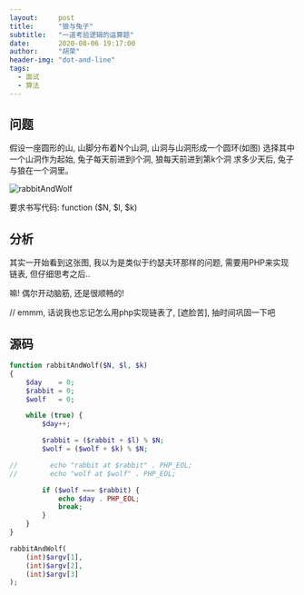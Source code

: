 ```yaml
---
layout:     post
title:      "狼与兔子"
subtitle:   "一道考验逻辑的运算题"
date:       2020-08-06 19:17:00
author:     "胡荣"
header-img: "dot-and-line"
tags:
  - 面试
  - 算法
---
```


## 问题

假设一座圆形的山, 山脚分布着N个山洞, 山洞与山洞形成一个圆环(如图)
选择其中一个山洞作为起始, 兔子每天前进到l个洞, 狼每天前进到第k个洞
求多少天后, 兔子与狼在一个洞里。

![rabbitAndWolf](https://cdn.jsdelivr.net/gh/EPsheep/epsheep.github.io/resource/img/rabbit-and-wolf.png)

要求书写代码: function ($N, $l, $k)

## 分析
其实一开始看到这张图, 我以为是类似于约瑟夫环那样的问题, 需要用PHP来实现链表, 但仔细思考之后..

嘛! 偶尔开动脑筋, 还是很顺畅的!

// emmm, 话说我也忘记怎么用php实现链表了, [遮脸苦\], 抽时间巩固一下吧

## 源码
```php
function rabbitAndWolf($N, $l, $k)
{
    $day    = 0;
    $rabbit = 0;
    $wolf   = 0;

    while (true) {
        $day++;

        $rabbit = ($rabbit + $l) % $N;
        $wolf = ($wolf + $k) % $N;

//        echo "rabbit at $rabbit" . PHP_EOL;
//        echo "wolf at $wolf" . PHP_EOL;

        if ($wolf === $rabbit) {
            echo $day . PHP_EOL;
            break;
        }
    }
}

rabbitAndWolf(
    (int)$argv[1],
    (int)$argv[2],
    (int)$argv[3]
);
```